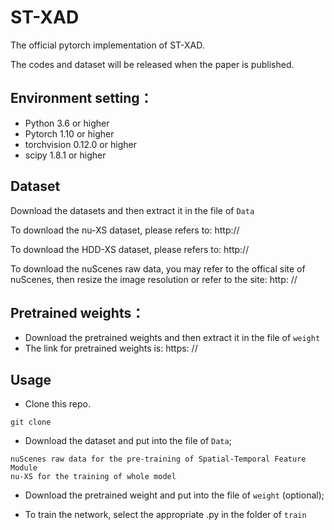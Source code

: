 # ST-XAD

The official pytorch implementation of ST-XAD.

The codes and dataset will be released when the paper is published.

## Environment setting：
* Python 3.6 or higher
* Pytorch 1.10 or higher
* torchvision 0.12.0 or higher
* scipy 1.8.1 or higher

## Dataset
Download the datasets and then extract it in the file of `Data`

To download the nu-XS dataset, please refers to: http://

To download the HDD-XS dataset, please refers to: http://


To download the nuScenes raw data, you may refer to the offical site of nuScenes, then resize the image resolution or refer to the site: http: //

## Pretrained weights：
* Download the pretrained weights and then extract it in the file of `weight`
* The link for pretrained weights is: https: //

## Usage
* Clone this repo.
```
git clone 
```

* Download the dataset and put into the file of `Data`;
```
nuScenes raw data for the pre-training of Spatial-Temporal Feature Module
nu-XS for the training of whole model
```
* Download the pretrained weight and put into the file of `weight` (optional);

* To train the network, select the appropriate .py in the folder of `train`
```
